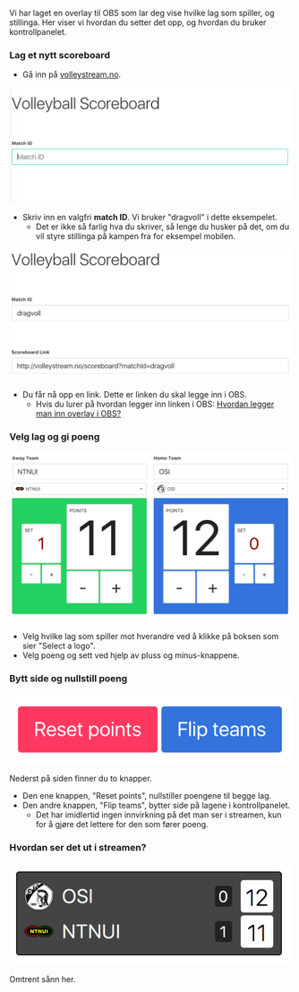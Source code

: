 
Vi har laget en overlay til OBS som lar deg vise hvilke lag som spiller, og stillinga. Her viser vi hvordan du setter det opp, og hvordan du bruker kontrollpanelet.

### Lag et nytt scoreboard

* Gå inn på [volleystream.no](http://volleystream.no).

![Scoreboard intro](./images/overlay-score-intro.png)

* Skriv inn en valgfri **match ID**. Vi bruker "dragvoll" i dette eksempelet.
  * Det er ikke så farlig hva du skriver, så lenge du husker på det, om du vil styre stillinga på kampen fra for eksempel mobilen.

![Scoreboard match id](./images/overlay-score-match-id.png)

* Du får nå opp en link. Dette er linken du skal legge inn i OBS.
  * Hvis du lurer på hvordan legger inn linken i OBS: [Hvordan legger man inn overlay i OBS?](obs/legge-inn-overlay-i-obs)

### Velg lag og gi poeng

![Score controls](./images/overlay-score-controls.png)

* Velg hvilke lag som spiller mot hverandre ved å klikke på boksen som sier "Select a logo".
* Velg poeng og sett ved hjelp av pluss og minus-knappene.


### Bytt side og nullstill poeng

![Score buttons](./images/overlay-score-buttons.png)

Nederst på siden finner du to knapper.
* Den ene knappen, "Reset points", nullstiller poengene til begge lag.
* Den andre knappen, "Flip teams", bytter side på lagene i kontrollpanelet.
  * Det har imidlertid ingen innvirkning på det man ser i streamen, kun for å gjøre det lettere for den som fører poeng.


### Hvordan ser det ut i streamen?
![Score controls](./images/overlay-score-output.png)

Omtrent sånn her.
